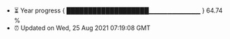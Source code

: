 - ⏳ Year progress { ███████████████████▁▁▁▁▁▁▁▁▁▁▁ } 64.74 %
- ⏰ Updated on Wed, 25 Aug 2021 07:19:08 GMT

